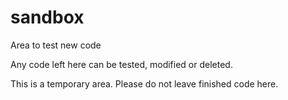 # sandbox
Area to test new code

Any code left here can be tested, modified or deleted.

This is a temporary area. Please do not leave finished code here.


